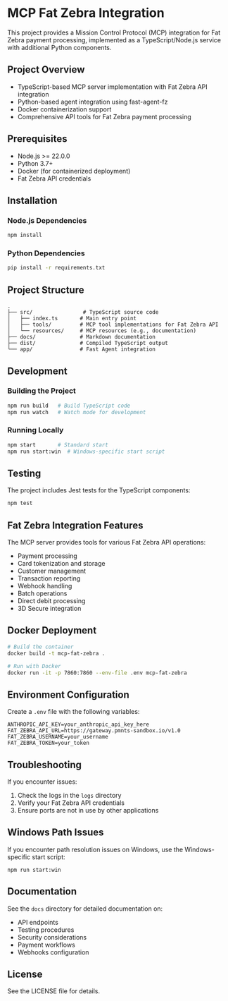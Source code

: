# MCP Fat Zebra Integration

This project provides a Mission Control Protocol (MCP) integration for Fat Zebra payment processing, implemented as a TypeScript/Node.js service with additional Python components.

## Project Overview

- TypeScript-based MCP server implementation with Fat Zebra API integration
- Python-based agent integration using fast-agent-fz
- Docker containerization support
- Comprehensive API tools for Fat Zebra payment processing

## Prerequisites

- Node.js >= 22.0.0
- Python 3.7+
- Docker (for containerized deployment)
- Fat Zebra API credentials

## Installation

### Node.js Dependencies

```bash
npm install
```

### Python Dependencies

```bash
pip install -r requirements.txt
```

## Project Structure

```
.
├── src/                # TypeScript source code
│   ├── index.ts       # Main entry point
│   ├── tools/         # MCP tool implementations for Fat Zebra API
│   └── resources/     # MCP resources (e.g., documentation)
├── docs/              # Markdown documentation
├── dist/              # Compiled TypeScript output
└── app/               # Fast Agent integration
```

## Development

### Building the Project

```bash
npm run build   # Build TypeScript code
npm run watch   # Watch mode for development
```

### Running Locally

```bash
npm start       # Standard start
npm run start:win  # Windows-specific start script
```

## Testing

The project includes Jest tests for the TypeScript components:

```bash
npm test
```

## Fat Zebra Integration Features

The MCP server provides tools for various Fat Zebra API operations:

- Payment processing
- Card tokenization and storage
- Customer management
- Transaction reporting
- Webhook handling
- Batch operations
- Direct debit processing
- 3D Secure integration

## Docker Deployment

```bash
# Build the container
docker build -t mcp-fat-zebra .

# Run with Docker
docker run -it -p 7860:7860 --env-file .env mcp-fat-zebra
```

## Environment Configuration

Create a `.env` file with the following variables:

```
ANTHROPIC_API_KEY=your_anthropic_api_key_here
FAT_ZEBRA_API_URL=https://gateway.pmnts-sandbox.io/v1.0
FAT_ZEBRA_USERNAME=your_username
FAT_ZEBRA_TOKEN=your_token
```

## Troubleshooting

If you encounter issues:

1. Check the logs in the `logs` directory
2. Verify your Fat Zebra API credentials
3. Ensure ports are not in use by other applications

## Windows Path Issues

If you encounter path resolution issues on Windows, use the Windows-specific start script:

```
npm run start:win
```

## Documentation

See the `docs` directory for detailed documentation on:

- API endpoints
- Testing procedures
- Security considerations
- Payment workflows
- Webhooks configuration

## License

See the LICENSE file for details.
